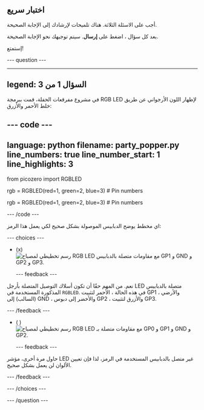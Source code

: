 ## اختبار سريع

أجب على الاسئلة الثلاثة. هناك تلميحات لإرشادك إلى الإجابة الصحيحة.

بعد كل سؤال ، اضغط على **إرسال**. سيتم توجيهك نحو الإجابة الصحيحة.

إستمتع!

--- question ---

---
legend: السؤال 1 من 3
---

في مشروع مفرقعات الحفلة، قمت ببرمجة RGB LED لإظهار اللون الأرجواني عن طريق خلط الأحمر والأزرق:

--- code ---
---
language: python filename: party_popper.py line_numbers: true line_number_start: 1
line_highlights: 3
---
from picozero import RGBLED

rgb = RGBLED(red=1, green=2, blue=3) # Pin numbers

rgb = RGBLED(red=1, green=2, blue=3) # Pin numbers

--- /code ---

اي مخطط يوضح الدبابيس الموصولة بشكل صحيح لكي يعمل هذا الرمز:

--- choices ---

- (x) ![رسم تخطيطي لمصباح RGB LED مع مقاومات متصلة بالدبابيس GP1 و GND و GP2 و GP3.](images/rgb-led-quiz.png)

  --- feedback ---

نعم. من المهم حقًا أن تكون أسلاك التوصيل المتصلة بأرجل LED متصلة بالدبابيس المذكورة المستخدمة في `RGBLED`. في هذه الحالة ، الأحمر لتثبيت GP1 ، والأرضي (السالب) إلى GND ، والأخضر إلى دبوس GP2 ، والأزرق لتثبيت GP3.

  --- /feedback ---

- ( ) ![رسم تخطيطي لمصباح RGB LED مع مقاومات متصلة بـ GP0 و GP1 و GND و GP2.](images/rgb-reverse.png)

  --- feedback ---

حاول مرة أخرى، مؤشر LED غير متصل بالدبابيس المستخدمة في الرمز، لذا فإن تعيين الألوان لن يعمل بشكل صحيح.

  --- /feedback ---

--- /choices ---

--- /question ---
